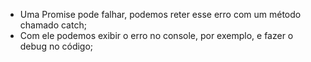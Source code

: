* Uma Promise pode falhar, podemos reter esse erro com um método chamado catch;
* Com ele podemos exibir o erro no console, por exemplo, e fazer o debug no código;